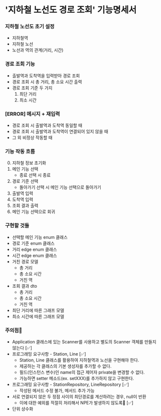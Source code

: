 # '지하철 노선도 경로 조회' 기능명세서

### 지하철 노선도 초기 설정
- 지하철역
- 지하철 노선
- 노선과 역의 관계(거리, 시간)

### 경로 조회 기능
- 출발역과 도착역을 입력받아 경로 조회
- 경로 조회 시 총 거리, 총 소요 시간 출력
- 경로 조회 기준 두 가지
  1) 최단 거리
  2) 최소 시간

### [ERROR] 메시지 + 재입력
- 경로 조회 시 출발역과 도착역 동일할 때
- 경로 조회 시 출발역과 도착역이 연결되어 있지 않을 때
- 그 외 비정상 작동할 때

### 기능 작동 흐름
0) 지하철 정보 초기화
1) 메인 기능 선택
   - 종료 선택 시 종료
2) 경로 기준 선택
   - 돌아가기 선택 시 메인 기능 선택으로 돌아가기
3) 출발역 입력
4) 도착역 입력
5) 조회 결과 출력
6) 메인 기능 선택으로 회귀

### 구현할 것들
- 선택할 메인 기능 enum 클래스
- 경로 기준 enum 클래스
- 거리 edge enum 클래스
- 시간 edge enum 클래스
- 거친 경로 모델
  - 총 거리
  - 총 소요 시간
  - 거친 역
- 조회 결과 dto
  - 총 거리
  - 총 소요 시간
  - 거친 역
- 최단 거리에 따른 그래프 모델
- 최소 시간에 따른 그래프 모델

### 주의점🚨
- Application 클래스에 있는 Scanner를 사용하고 별도의 Scanner 객체를 만들지 않는다 [✅]
- 프로그래밍 요구사항 - Station, Line [✅]
  - Station, Line 클래스를 활용하여 지하철역과 노선을 구현해야 한다.
  - 제공하는 각 클래스의 기본 생성자를 추가할 수 없다.
  - 필드(인스턴스 변수)인 name의 접근 제어자 private을 변경할 수 없다.
  - 가능하면 setter 메소드(ex. setXXX)를 추가하지 않고 구현한다.
- 프로그래밍 요구사항 - StationRepository, LineRepository [✅]
  - 작성된 메서드 수정 불가, 메서드 추가 가능
- 서로 연결되지 않은 두 정점 사이의 최단경로를 계산하려는 경우, null이 반환
  - 이에 대한 예외를 적절히 처리해서 NPE가 발생하지 않도록🚨 [✅]
- 단위 상수화